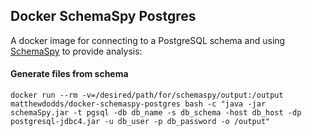 ## Docker SchemaSpy Postgres

A docker image for connecting to a PostgreSQL schema and using [SchemaSpy](http://schemaspy.sourceforge.net/) to provide analysis:

#### Generate files from schema

```
docker run --rm -v=/desired/path/for/schemaspy/output:/output matthewdodds/docker-schemaspy-postgres bash -c "java -jar schemaSpy.jar -t pgsql -db db_name -s db_schema -host db_host -dp postgresql-jdbc4.jar -u db_user -p db_password -o /output"
```

